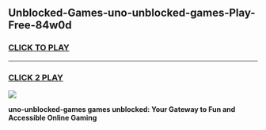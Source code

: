 
## Unblocked-Games-uno-unblocked-games-Play-Free-84w0d
<h3>
<a href="https://premium76.site?title=uno-unblocked-games&ref=10A">CLICK TO PLAY</a></h3>
<hr>

<h3>
<a href="https://premium76.site?title=uno-unblocked-games&ref=10A">CLICK 2 PLAY</a>
  
</h3>

<a href="https://premium76.site?title=uno-unblocked-games&ref=10A"><img src="https://clearcache.store/games.png"></a>


**uno-unblocked-games games unblocked: Your Gateway to Fun and Accessible Online Gaming**
